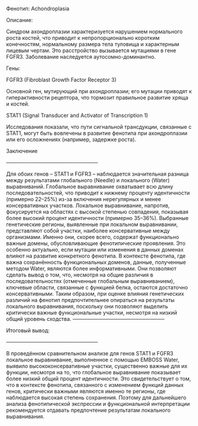 Фенотип: Achondroplasia

Описание:

Синдром ахондроплазии характеризуется нарушением нормального роста костей, что приводит к непропорционально коротким конечностям, нормальному размера тела туловища и характерным лицевым чертам. Это расстройство вызывается мутациями в гене FGFR3. Заболевание наследуется аутосомно-доминантно.

Гены:

FGFR3 (Fibroblast Growth Factor Receptor 3)

Основной ген, мутирующий при ахондроплазии; его мутации приводят к гиперактивности рецептора, что тормозит правильное развитие хряща и костей.

STAT1 (Signal Transducer and Activator of Transcription 1)

Исследования показали, что пути сигнальной трансдукции, связанные с STAT1, могут быть вовлечены в развитие фенотипа при ахондроплазии или его осложнениях (например, задержке роста).


Заключение

─────────────────────────

Для обоих генов – STAT1 и FGFR3 – наблюдается значительная разница между результатами глобального (Needle) и локального (Water) выравниваний. Глобальное выравнивание охватывает всю длину последовательностей, что приводит к нижнему проценту идентичности (примерно 22–25%) из-за включения нерегулярных и менее консервативных участков. Локальное выравнивание, напротив, фокусируется на областях с высокой степенью совпадения, показывая более высокий процент идентичности (примерно 35–36%).
Выбранные генетические регионы, выявленные при локальном выравнивании, представляют собой участки, наиболее консервативные между организмами. Именно они, скорее всего, содержат функционально важные домены, обусловливающие фенотипические проявления. Это особенно актуально, если мутации или изменения в данных доменах влияют на развитие конкретного фенотипа.
В контексте фенотипа, где важна сохранённость функциональных доменов, данные, полученные методом Water, являются более информативными. Они позволяют сделать вывод о том, что, несмотря на общие различия в последовательностях (отмеченные глобальным выравниванием), ключевые области, связанные с функцией белка, остаются достаточно консервативными.
Таким образом, при оценке влияния генетических различий на фенотип предпочтительнее опираться на результаты локального выравнивания, поскольку они позволяют выделить критически важные функциональные участки, несмотря на низкий общий уровень сходства.
─────────────────────────

Итоговый вывод:

─────────────────────────

В проведённом сравнительном анализе для генов STAT1 и FGFR3 локальное выравнивание, выполненное с помощью EMBOSS Water, выявило высококонсервативные участки, существенно важные для их функции, несмотря на то, что глобальное выравнивание показывает более низкий общий процент идентичности. Это свидетельствует о том, что в контексте фенотипа, связанного с изменением функций данных генов, критически важными являются именно те регионы, где наблюдается высокая степень сохранения. Поэтому для дальнейшего анализа фенотипической экспрессии и функциональной интерпретации рекомендуется отдавать предпочтение результатам локального выравнивания.
